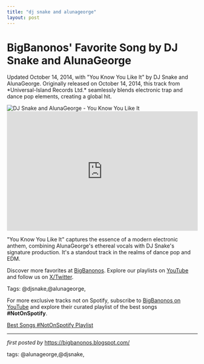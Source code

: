 ```yaml
---
title: "dj snake and alunageorge"
layout: post
---
```

<!-- Post Title -->
<h1 >BigBanonos' Favorite Song by DJ Snake and AlunaGeorge</h1> <!-- Introductory Text -->
<p >Updated October 14, 2014, with "You Know You Like It" by DJ Snake and AlunaGeorge. Originally released on October 14, 2014, this track from *Universal-Island Records Ltd.* seamlessly blends electronic trap and dance pop elements, creating a global hit.</p> <!-- Featured Image -->
<div > <img src="https://pilerats.com/assets/Uploads/alunageorge-lxury-remix.jpg" alt="DJ Snake and AlunaGeorge - You Know You Like It" />
</div> <!-- YouTube Video Embed -->
<div > <iframe width="100%" height="315" src="https://www.youtube.com/embed/aBn7bjy9c4U" title="DJ Snake, AlunaGeorge - You Know You Like It" frameborder="0" allow="accelerometer; autoplay; clipboard-write; encrypted-media; gyroscope; picture-in-picture; web-share" referrerpolicy="strict-origin-when-cross-origin" allowfullscreen></iframe>
</div> <!-- Song Information -->
<div > <p>"You Know You Like It" captures the essence of a modern electronic anthem, combining AlunaGeorge's ethereal vocals with DJ Snake's signature production. It's a standout track in the realms of dance pop and EDM.</p>
</div> <!-- Footer Links -->
<div > <p>Discover more favorites at <a href="https://bigbanonos.blogspot.com/" target="_blank">BigBanonos</a>. Explore our playlists on <a href="https://www.youtube.com/@BigBanonos" target="_blank">YouTube</a> and follow us on <a href="https://x.com/bigbanonos" target="_blank">X/Twitter</a>.</p>
</div> <!-- Tags -->
<p >Tags: @djsnake,@alunageorge,</p>


<!--Subscribe and Playlist Links-->
<div>
    <p>For more exclusive tracks not on Spotify, subscribe to <a href="https://www.youtube.com/@BigBanonos" target="_blank">BigBanonos on YouTube</a> and explore their curated playlist of the best songs <strong>#NotOnSpotify</strong>.</p>
    <p><a href="https://www.youtube.com/playlist?list=PLtuNtuTatqI0kFahUCbtbfenC_ET5O_tr" target="_blank">Best Songs #NotOnSpotify Playlist<br /></a></p></div>

<hr />

<p><em>first posted by</em> <a href="https://bigbanonos.blogspot.com/" rel="noopener" target="_new">https://bigbanonos.blogspot.com/</a></p>

<p>tags: @alunageorge,@djsnake,</p>
